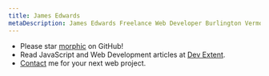 ```yaml
---
title: James Edwards
metaDescription: James Edwards Freelance Web Developer Burlington Vermont
---
```


- Please star [morphic](https://github.com/jdedwards3/morphic) on GitHub!
- Read JavaScript and Web Development articles at
  [Dev Extent](https://www.devextent.com/).
- [Contact](/contact/) me for your next web project.
